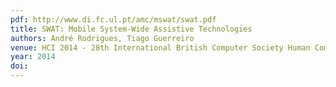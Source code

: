 ```yaml
---
pdf: http://www.di.fc.ul.pt/amc/mswat/swat.pdf
title: SWAT: Mobile System-Wide Assistive Technologies
authors: André Rodrigues, Tiago Guerreiro
venue: HCI 2014 - 28th International British Computer Society Human Computer Interaction Conference, SouthPort, UK, September, 2014
year: 2014
doi: 
---
```

